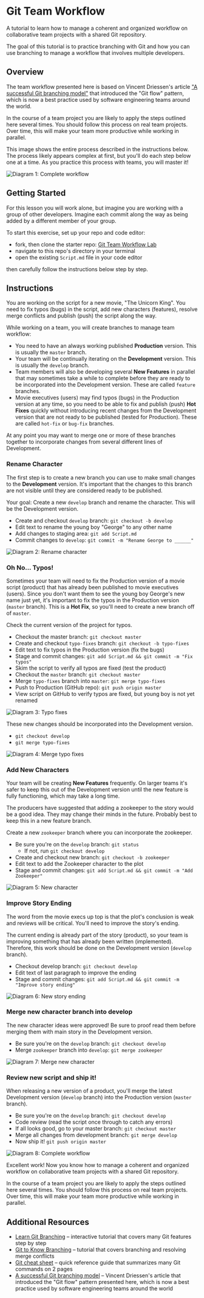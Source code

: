 # Git Team Workflow

A tutorial to learn how to manage a coherent and organized workflow on
collaborative team projects with a shared Git repository.

The goal of this tutorial is to practice branching with Git and how you
can use branching to manage a workflow that involves multiple developers.

## Overview

The team workflow presented here is based on Vincent Driessen's article
["A successful Git branching model"](http://nvie.com/posts/a-successful-git-branching-model/)
that introduced the "Git flow" pattern, which is now a best practice used by software engineering teams around the world.

In the course of a team project you are likely to apply the steps outlined
here several times. You should follow this process on real team projects.
Over time, this will make your team more productive while working in parallel.

This image shows the entire process described in the instructions below.
The process likely appears complex at first, but you'll do each step below
one at a time. As you practice this process with teams, you will master it!

![Diagram 1: Complete workflow](images/1-complete-workflow.png)

## Getting Started

For this lesson you will work alone, but imagine you are working
with a group of other developers. Imagine each commit along
the way as being added by a different member of your group.

To start this exercise, set up your repo and code editor:
- fork, then clone the starter repo: [Git Team Workflow Lab](https://github.com/Make-School-Labs/Git-Team-Workflow-Lab)
- navigate to this repo's directory in your terminal
- open the existing `Script.md` file in your code editor

then carefully follow the instructions below step by step.

## Instructions

You are working on the script for a new movie, "The Unicorn King".
You need to fix typos (bugs) in the script, add new characters (features),
resolve merge conflicts and publish (push) the script along the way.

While working on a team, you will create branches to manage team workflow:
- You need to have an always working published **Production** version.
This is usually the `master` branch.
- Your team will be continually iterating on the **Development** version.
This is usually the `develop` branch.
- Team members will also be developing several **New Features** in parallel
that may sometimes take a while to complete before they are ready to be
incorporated into the Development version.
These are called `feature` branches.
- Movie executives (users) may find typos (bugs) in the Production version
at any time, so you need to be able to fix and publish (push) **Hot Fixes**
quickly without introducing recent changes from the Development version
that are not ready to be published (tested for Production).
These are called `hot-fix` or `bug-fix` branches.

At any point you may want to merge one or more of these branches together
to incorporate changes from several different lines of Development.

### Rename Character

The first step is to create a new branch you can use
to make small changes to the **Development** version.
It's important that the changes to this branch are
not visible until they are considered ready to be published.

Your goal: Create a new `develop` branch and rename the character.
This will be the Development version.

- Create and checkout `develop` branch: `git checkout -b develop`
- Edit text to rename the young boy "George" to any other name
- Add changes to staging area: `git add Script.md`
- Commit changes to `develop`: `git commit -m "Rename George to ______"`

![Diagram 2: Rename character](images/2-rename-character.png)

### Oh No... Typos!

Sometimes your team will need to fix the Production version of a movie script
(product) that has already been published to movie executives (users).
Since you don't want them to see the young boy George's new name just yet,
it's important to fix the typos in the Production version (`master` branch).
This is a **Hot Fix**, so you'll need to create a new branch off of `master`.

Check the current version of the project for typos.

- Checkout the master branch: `git checkout master`
- Create and checkout `typo-fixes` branch: `git checkout -b typo-fixes`
- Edit text to fix typos in the Production version (fix the bugs)
- Stage and commit changes: `git add Script.md && git commit -m "Fix typos"`
- Skim the script to verify all typos are fixed (test the product)
- Checkout the `master` branch: `git checkout master`
- Merge `typo-fixes` branch into `master`: `git merge typo-fixes`
- Push to Production (GitHub repo): `git push origin master`
- View script on GitHub to verify typos are fixed, but young boy is not yet renamed

![Diagram 3: Typo fixes](images/3-typo-fixes.png)

These new changes should be incorporated into the Development version.

- `git checkout develop`
- `git merge typo-fixes`

![Diagram 4: Merge typo fixes](images/4-merge-typo-fixes.png)

### Add New Characters

Your team will be creating **New Features** frequently. On larger
teams it's safer to keep this out of the Development version until
the new feature is fully functioning, which may take a long time.

The producers have suggested that adding a zookeeper to the story
would be a good idea. They may change their minds in the future.
Probably best to keep this in a new feature branch.

Create a new `zookeeper` branch where you can incorporate the zookeeper.

- Be sure you're on the `develop` branch: `git status`
  - If not, run `git checkout develop`
- Create and checkout new branch: `git checkout -b zookeeper`
- Edit text to add the Zookeeper character to the plot
- Stage and commit changes: `git add Script.md && git commit -m "Add Zookeeper"`

![Diagram 5: New character](images/5-new-character.png)

### Improve Story Ending

The word from the movie execs up top is that the plot's conclusion is weak
and reviews will be critical. You'll need to improve the story's ending.

The current ending is already part of the story (product), so your team is
improving something that has already been written (implemented). Therefore,
this work should be done on the Development version (`develop` branch).

- Checkout develop branch: `git checkout develop`
- Edit text of last paragraph to improve the ending
- Stage and commit changes: `git add Script.md && git commit -m "Improve story ending"`

![Diagram 6: New story ending](images/6-new-story-ending.png)

### Merge new character branch into develop

The new character ideas were approved! Be sure to proof read them
before merging them with main story in the Development version.

- Be sure you're on the `develop` branch: `git checkout develop`
- Merge `zookeeper` branch into `develop`: `git merge zookeeper`

![Diagram 7: Merge new character](images/7-merge-new-character.png)

### Review new script and ship it!

When releasing a new version of a product, you'll merge the latest Development  version (`develop` branch) into the Production version (`master` branch).

- Be sure you're on the `develop` branch: `git checkout develop`
- Code review (read the script once through to catch any errors)
- If all looks good, go to your master branch: `git checkout master`
- Merge all changes from development branch: `git merge develop`
- Now ship it! `git push origin master`

![Diagram 8: Complete workflow](images/1-complete-workflow.png)

Excellent work! Now you know how to manage a coherent and organized workflow on
collaborative team projects with a shared Git repository.

In the course of a team project you are likely to apply the steps outlined
here several times. You should follow this process on real team projects.
Over time, this will make your team more productive while working in parallel.

## Additional Resources

- [Learn Git Branching](https://learngitbranching.js.org/) – interactive tutorial that covers many Git features step by step
- [Git to Know Branching](https://make.sc/git-to-know-branching) – tutorial that covers branching and resolving merge conflicts
- [Git cheat sheet](https://education.github.com/git-cheat-sheet-education.pdf) – quick reference guide that summarizes many Git commands on 2 pages
- [A successful Git branching model](http://nvie.com/posts/a-successful-git-branching-model/) – Vincent Driessen's article that introduced the "Git flow" pattern presented here, which is now a best practice used by software engineering teams around the world
